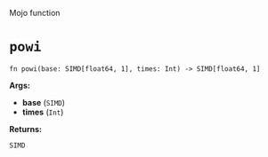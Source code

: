 Mojo function

# `powi`

```mojo
fn powi(base: SIMD[float64, 1], times: Int) -> SIMD[float64, 1]
```

**Args:**

- **base** (`SIMD`)
- **times** (`Int`)

**Returns:**

`SIMD`

